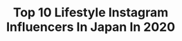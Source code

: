 ---
title: Top 10 Lifestyle Instagram Influencers In Japan In 2020
description: >-
  Find top lifestyle Instagram influencers in Japan in 2020. Most popular hashtags: #pr #fashion #lifestyle.
platform: Instagram
hits: 195
text_top: See the top-rated Instagram accounts on inBeat.
text_bottom: Our platform has 195 Instagram influencers like this in Japan for you to collaborate.
profiles:
  - username: "katewigkeit"
    fullname: >-
      Katie in Tokyo💫Japan💫Travel
    bio: >-
      11+ years in Tokyo 👘🗼🌸 Travel | Lifestyle | Photography Japanologist🤓 Vladivostok, RU 🇷🇺 London, EN 🇬🇧 📍Tokyo, JP 🇯🇵日本語もok! Hawaii, US🌺🇺🇸
    location: "Japan"
    followers: 19878
    engagement: 892
    commentsToLikes: 0.100939
    id: ck15rq1ij94d40i191zjn0a17
    verified: false
    hashtags: "#sunflowerfield, #shibuyasky, #sunflowers, #celosia"
  - username: "life_in_tokyo"
    fullname: >-
      Japan & SG ✨ Япония и Сингапур
    bio: >-
      🌈 Creating travel & Lifestyle magic 📍 Застряла в Сингапуре 🎌 Влюбила Инстаграм в Японию #lit_navi 👇🏼 И написала книгу, ставшую бестселлером
    location: "Japan"
    followers: 419658
    engagement: 303
    commentsToLikes: 0.047753
    id: ck0ty0zg2l5du0i19lkxdkhgs
    verified: false
    hashtags: ""
  - username: "iamdennisfresh"
    fullname: >-
      Dennis
    bio: >-
      📍Los Angeles | Entrepreneur | Family | Lifestyle | Menswear | Travel | Music | ✉️iamdennisfresh@gmail YouTube LaChulaYsuBombon
    location: "Japan"
    followers: 106737
    engagement: 793
    commentsToLikes: 0.011556
    id: ck0vvqnj6qbve0i19ejtoh2t2
    verified: false
    hashtags: "#ad, #tictacxspotify, #hustlefresh, #lachulaysubombon"
  - username: "kuuu.kumiko"
    fullname: >-
      Kumiko Suzuki  鈴木久美子
    bio: >-
      #fashion#beauty#health #lifestyle#foods #naturalbeauty #猫のいる暮らし 🎂1976 ♎︎ 164cm 🇯🇵 ☆Freelance model☆ 経歴…第8回美魔女コンテストfinalist ※仕事以外のDMへは返信していません 。
    location: "Japan"
    followers: 39244
    engagement: 321
    commentsToLikes: 0.044874
    id: ckap4ky277r6y0i78yzmchql7
    verified: false
    hashtags: "#fashion, #happybirthday, #yummy, #recommend"
  - username: "my.camp.style"
    fullname: >-
      マイキャン
    bio: >-
      ───────────── 髪型を変えるように CAMP STYLEも楽しみたい♥️ ───────────── 🔻キャンプギルド🦍 @sbcg_official 🔻プライベート👠 @saki.life.style 🔻大人キャンプ女子部オーナー🏕 @otona.camp.jyoshi
    location: "Japan"
    followers: 34206
    engagement: 1049
    commentsToLikes: 0.008617
    id: ckapccevi38yl0i784ymr75k7
    verified: false
    hashtags: "#camping, #pr, #outdoor, #camp"
  - username: "the.whimsical.mom"
    fullname: >-
      𝐽𝑒𝑠𝑠
    bio: >-
      Day to day moments in little squares Boy mama + Army wife Okinawa, Japan Island lifestyle DM for collabs 💌
    location: "Japan"
    followers: 12527
    engagement: 351
    commentsToLikes: 0.146579
    id: ck14gft1e509a0i19msriicie
    verified: false
    hashtags: "#milestonesformeals, #wherestheturkey"
  - username: "misa_eto_official"
    fullname: >-
      衛藤美彩﻿ 𝐌𝐢𝐬𝐚 𝐄𝐭𝐨  ﻿
    bio: >-
      Lifestyle , cooking , dog , Beauty
    location: "Japan"
    followers: 506334
    engagement: 862
    commentsToLikes: 0.003140
    id: ck14jhcyxkcot0i19055hr7b9
    verified: true
    hashtags: "#staub"
  - username: "winson.champa"
    fullname: >-
      Win Champ
    bio: >-
      Healthy living is my lifestyle 🏋🏻‍♂️
    location: "Japan"
    followers: 19095
    engagement: 477
    commentsToLikes: 0.015960
    id: ckf5ocz591ron0j23zoxjikb3
    verified: false
    hashtags: "#loveyou, #lala, #thinking, #dalat"
  - username: "moeoshikiri"
    fullname: >-
      Moe Oshikiri.   押切もえ
    bio: >-
      モデル 文筆家／pearl 所属　 Love…Fashion&Beauty, Cooking,Art,Healthy&natural lifestyle YouTube↓ 資格…#ワインエキスパート #アスリートフードマイスター
    location: "Japan"
    followers: 110659
    engagement: 163
    commentsToLikes: 0.019560
    id: ck0vzceq68ep60i19638qqorb
    verified: true
    hashtags: "#organic, #sustainablefashion, #cosmetics, #organiccotton"
  - username: "lehatruc"
    fullname: >-
      Lê Hà Trúc
    bio: >-
      🇻🇳 24 Lifestyle / Traveller 📩 howabouthatruc@gmail.com /
    location: "Japan"
    followers: 236634
    engagement: 405
    commentsToLikes: 0.004234
    id: ck5ho1v02os5f0i11dqh39oba
    verified: true
    hashtags: "#stylebypnj, #kostylekove, #pashadecartier, #filmbyhatruc"
---